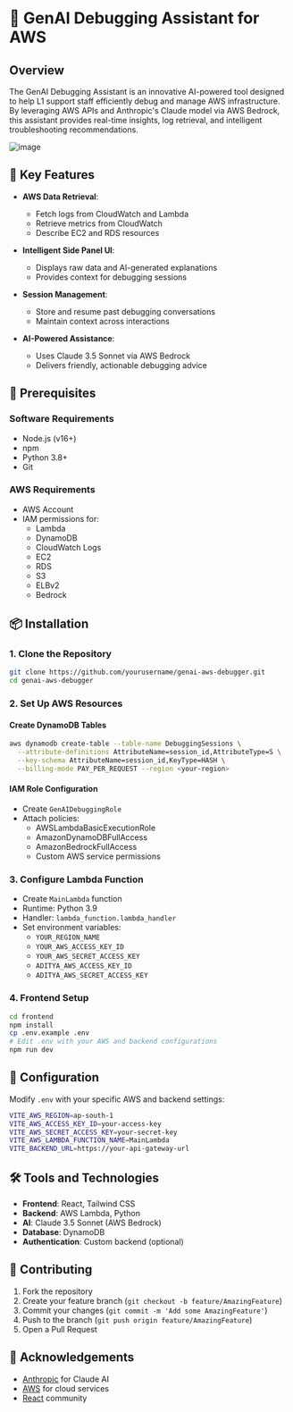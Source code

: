 # 🤖 GenAI Debugging Assistant for AWS

## Overview

The GenAI Debugging Assistant is an innovative AI-powered tool designed to help L1 support staff efficiently debug and manage AWS infrastructure. By leveraging AWS APIs and Anthropic's Claude model via AWS Bedrock, this assistant provides real-time insights, log retrieval, and intelligent troubleshooting recommendations.

![image](https://github.com/user-attachments/assets/a6009d1f-b43a-4566-9882-026a4edce15a)


## 🌟 Key Features

- **AWS Data Retrieval**: 
  - Fetch logs from CloudWatch and Lambda
  - Retrieve metrics from CloudWatch
  - Describe EC2 and RDS resources

- **Intelligent Side Panel UI**:
  - Displays raw data and AI-generated explanations
  - Provides context for debugging sessions

- **Session Management**:
  - Store and resume past debugging conversations
  - Maintain context across interactions

- **AI-Powered Assistance**:
  - Uses Claude 3.5 Sonnet via AWS Bedrock
  - Delivers friendly, actionable debugging advice

## 🚀 Prerequisites

### Software Requirements
- Node.js (v16+)
- npm
- Python 3.8+
- Git

### AWS Requirements
- AWS Account
- IAM permissions for:
  - Lambda
  - DynamoDB
  - CloudWatch Logs
  - EC2
  - RDS
  - S3
  - ELBv2
  - Bedrock

## 📦 Installation

### 1. Clone the Repository
```bash
git clone https://github.com/yourusername/genai-aws-debugger.git
cd genai-aws-debugger
```

### 2. Set Up AWS Resources

#### Create DynamoDB Tables
```bash
aws dynamodb create-table --table-name DebuggingSessions \
  --attribute-definitions AttributeName=session_id,AttributeType=S \
  --key-schema AttributeName=session_id,KeyType=HASH \
  --billing-mode PAY_PER_REQUEST --region <your-region>
```

#### IAM Role Configuration
- Create `GenAIDebuggingRole`
- Attach policies:
  - AWSLambdaBasicExecutionRole
  - AmazonDynamoDBFullAccess
  - AmazonBedrockFullAccess
  - Custom AWS service permissions

### 3. Configure Lambda Function
- Create `MainLambda` function
- Runtime: Python 3.9
- Handler: `lambda_function.lambda_handler`
- Set environment variables:
  - `YOUR_REGION_NAME`
  - `YOUR_AWS_ACCESS_KEY_ID`
  - `YOUR_AWS_SECRET_ACCESS_KEY`
  - `ADITYA_AWS_ACCESS_KEY_ID`
  - `ADITYA_AWS_SECRET_ACCESS_KEY`

### 4. Frontend Setup
```bash
cd frontend
npm install
cp .env.example .env
# Edit .env with your AWS and backend configurations
npm run dev
```

## 🔧 Configuration

Modify `.env` with your specific AWS and backend settings:

```bash
VITE_AWS_REGION=ap-south-1
VITE_AWS_ACCESS_KEY_ID=your-access-key
VITE_AWS_SECRET_ACCESS_KEY=your-secret-key
VITE_AWS_LAMBDA_FUNCTION_NAME=MainLambda
VITE_BACKEND_URL=https://your-api-gateway-url
```

## 🛠 Tools and Technologies

- **Frontend**: React, Tailwind CSS
- **Backend**: AWS Lambda, Python
- **AI**: Claude 3.5 Sonnet (AWS Bedrock)
- **Database**: DynamoDB
- **Authentication**: Custom backend (optional)

## 🤝 Contributing

1. Fork the repository
2. Create your feature branch (`git checkout -b feature/AmazingFeature`)
3. Commit your changes (`git commit -m 'Add some AmazingFeature'`)
4. Push to the branch (`git push origin feature/AmazingFeature`)
5. Open a Pull Request



## 🙏 Acknowledgements

- [Anthropic](https://www.anthropic.com) for Claude AI
- [AWS](https://aws.amazon.com) for cloud services
- [React](https://reactjs.org) community
